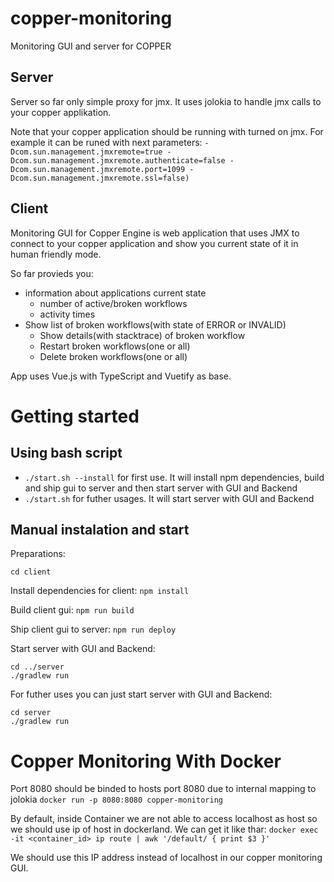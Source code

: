 # copper-monitoring
Monitoring GUI and server for COPPER

## Server
Server so far only simple proxy for jmx. It uses jolokia to handle jmx calls to your copper applikation.

Note that your copper application should be running with turned on jmx. For example it can be runed with next parameters: 
`-Dcom.sun.management.jmxremote=true -Dcom.sun.management.jmxremote.authenticate=false -Dcom.sun.management.jmxremote.port=1099 -Dcom.sun.management.jmxremote.ssl=false)` 

## Client 

Monitoring GUI for Copper Engine is web application that uses JMX to connect to your copper application and show you current state of it in human friendly mode.

So far provieds you:
* information about applications current state
    * number of active/broken workflows
    * activity times
* Show list of broken workflows(with state of ERROR or INVALID)
    * Show details(with stacktrace) of broken workflow
    * Restart broken workflows(one or all)
    * Delete broken workflows(one or all) 

App uses Vue.js with TypeScript and Vuetify as base.


# Getting started
## Using bash script
* `./start.sh --install` for first use. It will install npm dependencies, build and ship gui to server and then start server with GUI and Backend
* `./start.sh` for futher usages. It will start server with GUI and Backend

## Manual instalation and start
Preparations:

`cd client`

Install dependencies for client: `npm install`

Build client gui: `npm run build`

Ship client gui to server: `npm run deploy`

Start server with GUI and Backend:
```
cd ../server
./gradlew run
```

For futher uses you can just start server with GUI and Backend:
```
cd server
./gradlew run
```


# Copper Monitoring With Docker
Port 8080 should be binded to hosts port 8080 due to internal mapping to jolokia
`docker run -p 8080:8080 copper-monitoring`

By default, inside Container we are not able to access localhost as host so we should 
use ip of host in dockerland. We can get it like thar: 
`docker exec -it <container_id> ip route | awk '/default/ { print $3 }'`

We should use this IP address instead of localhost in our copper monitoring GUI.

